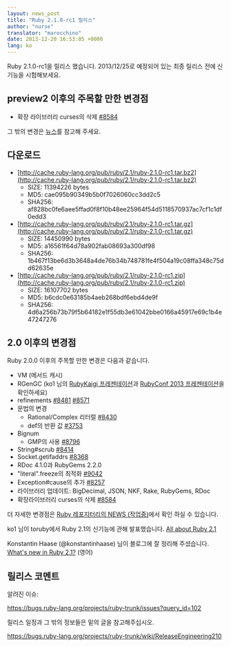 ```yaml
---
layout: news_post
title: "Ruby 2.1.0-rc1 릴리스"
author: "nurse"
translator: "marocchino"
date: 2013-12-20 16:53:05 +0000
lang: ko
---
```


Ruby 2.1.0-rc1을 릴리스 했습니다.
2013/12/25로 예정되어 있는 최종 릴리스 전에 신기능을 시험해보세요.

## preview2 이후의 주목할 만한 변경점

* 확장 라이브러리 curses의 삭제 [#8584](https://bugs.ruby-lang.org/issues/8584)

그 밖의 변경은 [뉴스](https://github.com/ruby/ruby/blob/v2_1_0_rc1/NEWS)를 참고해 주세요.

## 다운로드

* [http://cache.ruby-lang.org/pub/ruby/2.1/ruby-2.1.0-rc1.tar.bz2](http://cache.ruby-lang.org/pub/ruby/2.1/ruby-2.1.0-rc1.tar.bz2)
  * SIZE:   11394226 bytes
  * MD5:    cae095b90349b5b0f7026060cc3dd2c5
  * SHA256: af828bc0fe6aee5ffad0f8f10b48ee25964f54d5118570937ac7cf1c1df0edd3
* [http://cache.ruby-lang.org/pub/ruby/2.1/ruby-2.1.0-rc1.tar.gz](http://cache.ruby-lang.org/pub/ruby/2.1/ruby-2.1.0-rc1.tar.gz)
  * SIZE:   14450990 bytes
  * MD5:    a16561f64d78a902fab08693a300df98
  * SHA256: 1b467f13be6d3b3648a4de76b34b748781fe4f504a19c08ffa348c75dd62635e
* [http://cache.ruby-lang.org/pub/ruby/2.1/ruby-2.1.0-rc1.zip](http://cache.ruby-lang.org/pub/ruby/2.1/ruby-2.1.0-rc1.zip)
  * SIZE:   16107702 bytes
  * MD5:    b6cdc0e63185b4aeb268bdf6ebd4de9f
  * SHA256: 4d6a256b73b79f5b64182e1f55db3e61042bbe0166a45917e69c1b4e47247276

## 2.0 이후의 변경점

Ruby 2.0.0 이후의 주목할 만한 변경은 다음과 같습니다.

* VM (메서드 캐시)
* RGenGC (ko1 님의 [RubyKaigi 프레젠테이션](http://rubykaigi.org/2013/talk/S73)과 [RubyConf 2013 프레젠테이션](http://www.atdot.net/~ko1/activities/rubyconf2013-ko1_pub.pdf)을 확인하세요)
* refinements [#8481](https://bugs.ruby-lang.org/issues/8481) [#8571](https://bugs.ruby-lang.org/issues/8571)
* 문법의 변경
  * Rational/Complex 리터럴 [#8430](https://bugs.ruby-lang.org/issues/8430)
  * def의 반환 값 [#3753](https://bugs.ruby-lang.org/issues/3753)
* Bignum
  * GMP의 사용 [#8796](https://bugs.ruby-lang.org/issues/8796)
* String#scrub [#8414](https://bugs.ruby-lang.org/issues/8414)
* Socket.getifaddrs [#8368](https://bugs.ruby-lang.org/issues/8368)
* RDoc 4.1.0과 RubyGems 2.2.0
* "literal".freeze의 최적화 [#9042](https://bugs.ruby-lang.org/issues/9042)
* Exception#cause의 추가 [#8257](https://bugs.ruby-lang.org/issues/8257)
* 라이브러리 업데이트: BigDecimal, JSON, NKF, Rake, RubyGems, RDoc
* 확장라이브러리 curses의 삭제 [#8584](https://bugs.ruby-lang.org/issues/8584)

더 자세한 변경점은 [Ruby 레포지터리의 NEWS (작업중)](https://github.com/ruby/ruby/blob/v2_1_0_rc1/NEWS)에서 확인 하실 수 있습니다.

ko1 님이 toruby에서 Ruby 2.1의 신기능에 관해 발표했습니다. [All about Ruby 2.1](http://www.atdot.net/~ko1/activities/toruby05-ko1.pdf)

Konstantin Haase (@konstantinhaase) 님이 블로그에 잘 정리해 주셨습니다. [What's new in Ruby 2.1?](http://rkh.im/ruby-2.1) (영어)

## 릴리스 코멘트

알려진 이슈:

<https://bugs.ruby-lang.org/projects/ruby-trunk/issues?query_id=102>

릴리스 일정과 그 밖의 정보들은 밑의 글을 참고해주십시오.

<https://bugs.ruby-lang.org/projects/ruby-trunk/wiki/ReleaseEngineering210>
